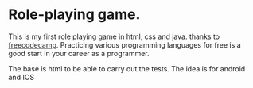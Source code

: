# Role-playing game. 
This is my first role playing game in html, css and java.
thanks to [freecodecamp](freecodecamp.org).
Practicing various programming languages for free is a good start in your career as a programmer.

The base is html to be able to carry out the tests.
The idea is for android and IOS
